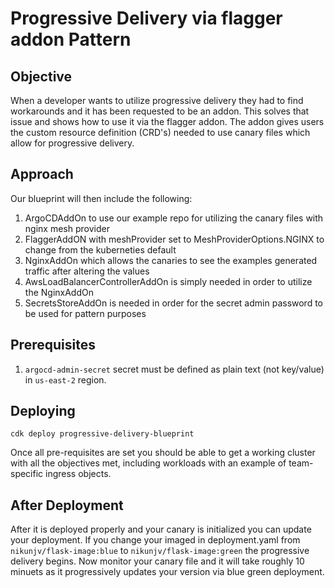 # Progressive Delivery via flagger addon Pattern

## Objective

When a developer wants to utilize progressive delivery they had to find workarounds and it has been requested to be an addon. This solves that issue and shows how to use it via the flagger addon. The addon gives users the custom resource definition (CRD's) needed to use canary files which allow for progressive delivery.

## Approach

Our blueprint will then include the following:

1. ArgoCDAddOn to use our example repo for utilizing the canary files with nginx mesh provider
2. FlaggerAddON with meshProvider set to MeshProviderOptions.NGINX to change from the kuberneties default
3. NginxAddOn which allows the canaries to see the examples generated traffic after altering the values
4. AwsLoadBalancerControllerAddOn is simply needed in order to utilize the NginxAddOn
5. SecretsStoreAddOn is needed in order for the secret admin password to be used for pattern purposes

## Prerequisites
1. `argocd-admin-secret` secret must be defined as plain text (not key/value) in `us-east-2` region.

## Deploying

```
cdk deploy progressive-delivery-blueprint
```

Once all pre-requisites are set you should be able to get a working cluster with all the objectives met, including workloads with an example of team-specific ingress objects. 

## After Deployment

After it is deployed properly and your canary is initialized you can update your deployment. If you change your imaged in deployment.yaml from `nikunjv/flask-image:blue` to `nikunjv/flask-image:green` the progressive delivery begins. Now monitor your canary file and it will take roughly 10 minuets as it progressively updates your version via blue green deployment.